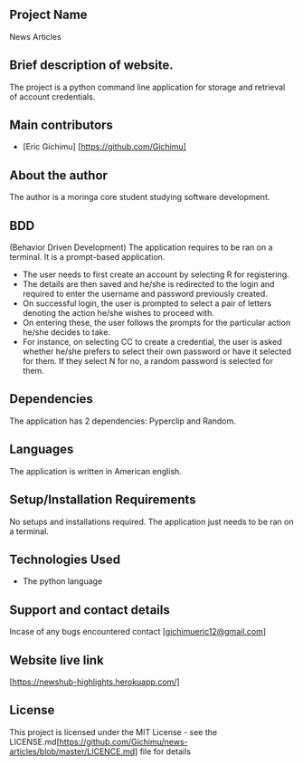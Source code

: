 ## Project Name
 News Articles

## Brief description of website.
The project is a python command line application for storage and retrieval of account credentials.

## Main contributors
- [Eric Gichimu] [https://github.com/Gichimu]


## About the author
The author is a moringa core student studying software development.

## BDD
(Behavior Driven Development)
The application requires to be ran on a terminal. It is a prompt-based application.
* The user needs to first create an account by selecting R for registering.
* The details are then saved and he/she is redirected to the login and required to enter the username and password previously created.
* On successful login, the user is prompted to select a pair of letters denoting the action he/she wishes to proceed with.
* On entering these, the user follows the prompts for the particular action he/she decides to take.
* For instance, on selecting CC to create a credential, the user is asked whether he/she prefers to select
  their own password or have it selected for them. If they select N for no, a random password is selected for them.

## Dependencies
The application has 2 dependencies: Pyperclip and Random. 
 
## Languages
The application is written in American english.

## Setup/Installation Requirements
No setups and installations required. The application just needs to be ran on a terminal.

## Technologies Used
* The python language


## Support and contact details
 Incase of any bugs encountered contact [gichimueric12@gmail.com]

## Website live link
[https://newshub-highlights.herokuapp.com/]

 
 ## License
This project is licensed under the MIT License - see the LICENSE.md[https://github.com/Gichimu/news-articles/blob/master/LICENCE.md] file for details